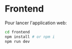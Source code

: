 # Frontend

Pour lancer l'application web:

```bash
cd frontend
npm install # or npm i
npm run dev
```
